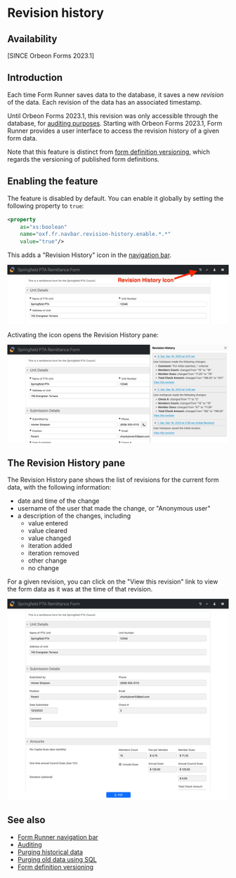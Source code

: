 # Revision history

## Availability

[SINCE Orbeon Forms 2023.1]

## Introduction

Each time Form Runner saves data to the database, it saves a new *revision* of the data. Each revision of the data has an associated timestamp.

Until Orbeon Forms 2023.1, this revision was only accessible through the database, for [auditing purposes](/form-runner/persistence/auditing.md). Starting with Orbeon Forms 2023.1, Form Runner provides a user interface to access the revision history of a given form data.

Note that this feature is distinct from [form definition versioning](/form-runner/feature/versioning.md), which regards the versioning of published form definitions.

## Enabling the feature

The feature is disabled by default. You can enable it globally by setting the following property to `true`:

```xml
<property
    as="xs:boolean"
    name="oxf.fr.navbar.revision-history.enable.*.*"
    value="true"/>
```

This adds a "Revision History" icon in the [navigation bar](navbar.md).

![Revision History icon](../images/fr-revision-history-icon.png)

Activating the icon opens the Revision History pane:

![Revision History pane](../images/fr-revision-history-pane.png)

## The Revision History pane

The Revision History pane shows the list of revisions for the current form data, with the following information:

- date and time of the change
- username of the user that made the change, or "Anonymous user"
- a description of the changes, including
    - value entered
    - value cleared
    - value changed
    - iteration added
    - iteration removed
    - other change
    - no change

For a given revision, you can click on the "View this revision" link to view the form data as it was at the time of that revision.

![Viewing a specific revision](../images/fr-revision-history-view-revision.png)

## See also

- [Form Runner navigation bar](navbar.md)
- [Auditing](/form-runner/persistence/auditing.md)
- [Purging historical data](/form-runner/feature/purging-historical-data.md)
- [Purging old data using SQL](/form-runner/persistence/purging-old-data.md)
- [Form definition versioning](/form-runner/feature/versioning.md)
